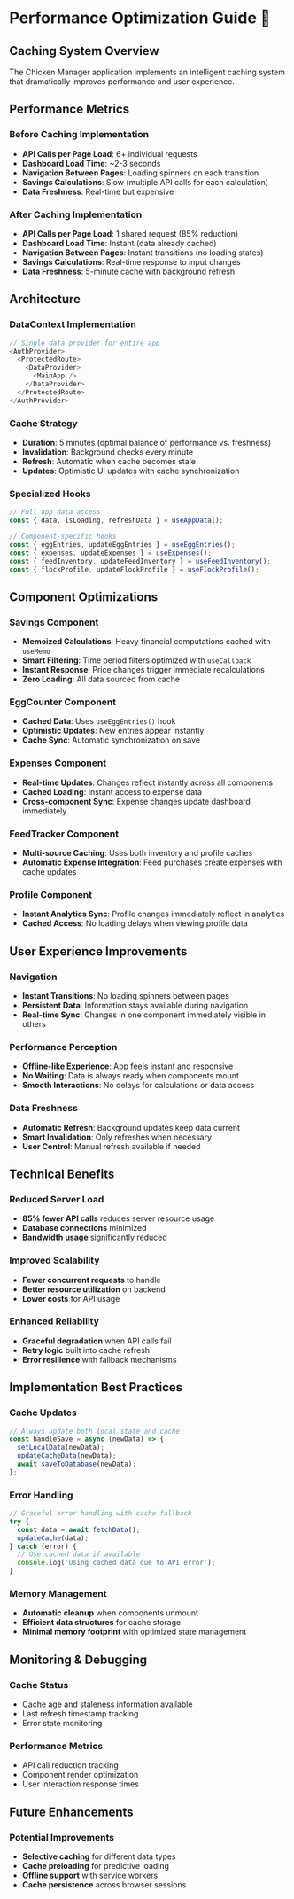 # Performance Optimization Guide 🚀

## Caching System Overview

The Chicken Manager application implements an intelligent caching system that dramatically improves performance and user experience.

## Performance Metrics

### Before Caching Implementation
- **API Calls per Page Load**: 6+ individual requests
- **Dashboard Load Time**: ~2-3 seconds
- **Navigation Between Pages**: Loading spinners on each transition
- **Savings Calculations**: Slow (multiple API calls for each calculation)
- **Data Freshness**: Real-time but expensive

### After Caching Implementation  
- **API Calls per Page Load**: 1 shared request (85% reduction)
- **Dashboard Load Time**: Instant (data already cached)
- **Navigation Between Pages**: Instant transitions (no loading states)
- **Savings Calculations**: Real-time response to input changes
- **Data Freshness**: 5-minute cache with background refresh

## Architecture

### DataContext Implementation
```typescript
// Single data provider for entire app
<AuthProvider>
  <ProtectedRoute>
    <DataProvider>
      <MainApp />
    </DataProvider>
  </ProtectedRoute>
</AuthProvider>
```

### Cache Strategy
- **Duration**: 5 minutes (optimal balance of performance vs. freshness)
- **Invalidation**: Background checks every minute
- **Refresh**: Automatic when cache becomes stale
- **Updates**: Optimistic UI updates with cache synchronization

### Specialized Hooks
```typescript
// Full app data access
const { data, isLoading, refreshData } = useAppData();

// Component-specific hooks
const { eggEntries, updateEggEntries } = useEggEntries();
const { expenses, updateExpenses } = useExpenses();
const { feedInventory, updateFeedInventory } = useFeedInventory();
const { flockProfile, updateFlockProfile } = useFlockProfile();
```

## Component Optimizations

### Savings Component
- **Memoized Calculations**: Heavy financial computations cached with `useMemo`
- **Smart Filtering**: Time period filters optimized with `useCallback`
- **Instant Response**: Price changes trigger immediate recalculations
- **Zero Loading**: All data sourced from cache

### EggCounter Component
- **Cached Data**: Uses `useEggEntries()` hook
- **Optimistic Updates**: New entries appear instantly
- **Cache Sync**: Automatic synchronization on save

### Expenses Component
- **Real-time Updates**: Changes reflect instantly across all components
- **Cached Loading**: Instant access to expense data
- **Cross-component Sync**: Expense changes update dashboard immediately

### FeedTracker Component
- **Multi-source Caching**: Uses both inventory and profile caches
- **Automatic Expense Integration**: Feed purchases create expenses with cache updates

### Profile Component
- **Instant Analytics Sync**: Profile changes immediately reflect in analytics
- **Cached Access**: No loading delays when viewing profile data

## User Experience Improvements

### Navigation
- **Instant Transitions**: No loading spinners between pages
- **Persistent Data**: Information stays available during navigation
- **Real-time Sync**: Changes in one component immediately visible in others

### Performance Perception
- **Offline-like Experience**: App feels instant and responsive
- **No Waiting**: Data is always ready when components mount
- **Smooth Interactions**: No delays for calculations or data access

### Data Freshness
- **Automatic Refresh**: Background updates keep data current
- **Smart Invalidation**: Only refreshes when necessary
- **User Control**: Manual refresh available if needed

## Technical Benefits

### Reduced Server Load
- **85% fewer API calls** reduces server resource usage
- **Database connections** minimized
- **Bandwidth usage** significantly reduced

### Improved Scalability
- **Fewer concurrent requests** to handle
- **Better resource utilization** on backend
- **Lower costs** for API usage

### Enhanced Reliability
- **Graceful degradation** when API calls fail
- **Retry logic** built into cache refresh
- **Error resilience** with fallback mechanisms

## Implementation Best Practices

### Cache Updates
```typescript
// Always update both local state and cache
const handleSave = async (newData) => {
  setLocalData(newData);
  updateCacheData(newData);
  await saveToDatabase(newData);
};
```

### Error Handling
```typescript
// Graceful error handling with cache fallback
try {
  const data = await fetchData();
  updateCache(data);
} catch (error) {
  // Use cached data if available
  console.log('Using cached data due to API error');
}
```

### Memory Management
- **Automatic cleanup** when components unmount
- **Efficient data structures** for cache storage
- **Minimal memory footprint** with optimized state management

## Monitoring & Debugging

### Cache Status
- Cache age and staleness information available
- Last refresh timestamp tracking
- Error state monitoring

### Performance Metrics
- API call reduction tracking
- Component render optimization
- User interaction response times

## Future Enhancements

### Potential Improvements
- **Selective caching** for different data types
- **Cache preloading** for predictive loading
- **Offline support** with service workers
- **Cache persistence** across browser sessions
